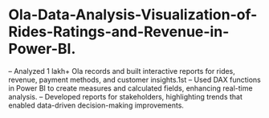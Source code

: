 # Ola-Data-Analysis-Visualization-of-Rides-Ratings-and-Revenue-in-Power-BI.

– Analyzed 1 lakh+ Ola records and built interactive reports for rides, revenue, payment methods, and customer insights.1st 
– Used DAX functions in Power BI to create measures and calculated fields, enhancing real-time analysis.
– Developed reports for stakeholders, highlighting trends that enabled data-driven decision-making improvements.
